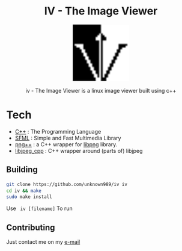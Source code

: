 # <h1 align=center>IV - The Image Viewer</h1>

<p align="center"><img src="https://raw.githubusercontent.com/unknown989/iv/main/images/logo.png" width="150" height="150"/></p>
 

<p align=center> iv - The Image Viewer is a linux image viewer built using c++</p>

# Tech
* [C++](https://en.wikipedia.org/wiki/C%2B%2B) : The Programming Language
* [SFML](https://www.sfml-dev.org) : Simple and Fast Multimedia Library
* [png++](https://www.nongnu.org/pngpp) : a C++ wrapper for [libpng](http://www.libpng.org/pub/png/libpng.html) library.
* [libjpeg_cpp](https://github.com/md81544/libjpeg_cpp) : C++ wrapper around (parts of) libjpeg

## Building
```sh
git clone https://github.com/unknown989/iv iv
cd iv && make
sudo make install
```
Use ``` iv [filename]``` To run

## Contributing
Just contact me on my <a href="mailto:unknown989@protonmail.com">e-mail</a>
